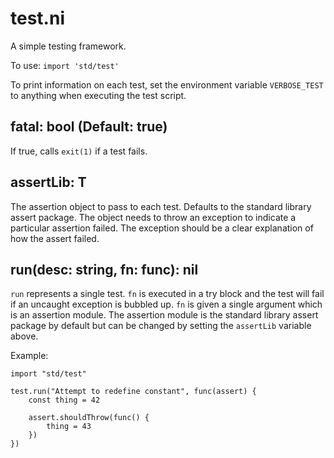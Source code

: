 # test.ni

A simple testing framework.

To use: `import 'std/test'`

To print information on each test, set the environment variable `VERBOSE_TEST`
to anything when executing the test script.

## fatal: bool (Default: true)

If true, calls `exit(1)` if a test fails.

## assertLib: T

The assertion object to pass to each test. Defaults to the standard library
assert package. The object needs to throw an exception to indicate a
particular assertion failed. The exception should be a clear explanation
of how the assert failed.

## run(desc: string, fn: func): nil

`run` represents a single test. `fn` is executed in a try block and the test will
fail if an uncaught exception is bubbled up. `fn` is given a single argument which
is an assertion module. The assertion module is the standard library assert package
by default but can be changed by setting the `assertLib` variable above.

Example:

```
import "std/test"

test.run("Attempt to redefine constant", func(assert) {
    const thing = 42

    assert.shouldThrow(func() {
        thing = 43
    })
})
```
